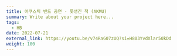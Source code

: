 ```yaml
---
title: 어쿠스틱 밴드 공연 - 못생긴 척 (AKMU)
summary: Write about your project here...
tags:
  - HB
date: 2022-07-21
external_link: https://youtu.be/v74RaG07zUQ?si=H803YvdXlar50kDd
weight: 100
---
```

